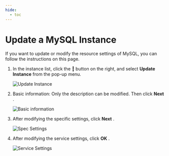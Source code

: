 ```yaml
---
hide:
  - toc
---
```


# Update a MySQL Instance

If you want to update or modify the resource settings of MySQL, you can follow the instructions on this page.

1. In the instance list, click the __┇__ button on the right, and select __Update Instance__ from the pop-up menu.

    ![Update Instance](https://docs.daocloud.io/daocloud-docs-images/docs/en/docs/middleware/mysql/images/update01.png)

2. Basic information: Only the description can be modified. Then click __Next__ .

    ![Basic information](https://docs.daocloud.io/daocloud-docs-images/docs/en/docs/middleware/mysql/images/update02.png)

3. After modifying the specific settings, click __Next__ .

    ![Spec Settings](https://docs.daocloud.io/daocloud-docs-images/docs/en/docs/middleware/mysql/images/update03.png)

4. After modifying the service settings, click __OK__ .

    ![Service Settings](https://docs.daocloud.io/daocloud-docs-images/docs/en/docs/middleware/mysql/images/update04.png)
